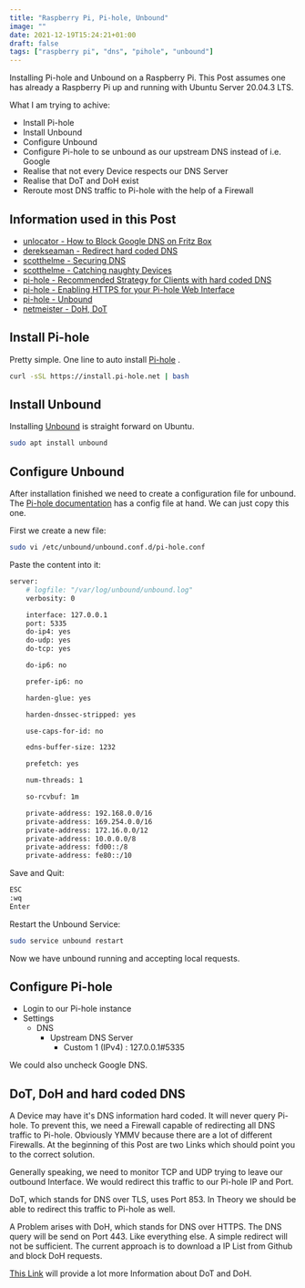 ```yaml
---
title: "Raspberry Pi, Pi-hole, Unbound"
image: ""
date: 2021-12-19T15:24:21+01:00
draft: false
tags: ["raspberry pi", "dns", "pihole", "unbound"]
---
```


Installing Pi-hole and Unbound on a Raspberry Pi. This Post assumes one has already a Raspberry Pi up and running with Ubuntu Server 20.04.3 LTS.

What I am trying to achive:
- Install Pi-hole
- Install Unbound
- Configure Unbound
- Configure Pi-hole to se unbound as our upstream DNS instead of i.e. Google
- Realise that not every Device respects our DNS Server
- Realise that DoT and DoH exist
- Reroute most DNS traffic to Pi-hole with the help of a Firewall


## Information used in this Post
- [unlocator - How to Block Google DNS on Fritz Box](https://support.unlocator.com/article/204-how-to-block-google-dns-on-fritz-box)
- [derekseaman - Redirect hard coded DNS](https://www.derekseaman.com/2019/10/redirect-hard-coded-dns-to-pi-hole-using-ubiquiti-edgerouter.html)
- [scotthelme - Securing DNS](https://scotthelme.co.uk/securing-dns-across-all-of-my-devices-with-Pi-hole-dns-over-https-1-1-1-1/)
- [scotthelme - Catching naughty Devices](https://scotthelme.co.uk/catching-naughty-devices-on-my-home-network/)
- [pi-hole - Recommended Strategy for Clients with hard coded DNS](https://discourse.pi-hole.net/t/recommended-strategy-for-clients-with-hard-coded-dns/22103)
- [pi-hole - Enabling HTTPS for your Pi-hole Web Interface](https://discourse.pi-hole.net/t/enabling-https-for-your-pi-hole-web-interface/5771)
- [pi-hole - Unbound](https://docs.pi-hole.net/guides/dns/unbound/)
- [netmeister - DoH, DoT](https://www.netmeister.org/blog/doh-dot-dnssec.html)


## Install Pi-hole
Pretty simple. One line to auto install [Pi-hole](https://github.com/pi-hole/pi-hole/#one-step-automated-install) .

```bash
curl -sSL https://install.pi-hole.net | bash
```

## Install Unbound
Installing [Unbound](https://docs.pi-hole.net/guides/dns/unbound/) is straight forward on Ubuntu.

```bash
sudo apt install unbound
```

## Configure Unbound
After installation finished we need to create a configuration file for unbound.
The [Pi-hole documentation](https://docs.pi-hole.net/guides/dns/unbound/) has a config file at hand.
We can just copy this one.

First we create a new file:
```bash
sudo vi /etc/unbound/unbound.conf.d/pi-hole.conf
```
Paste the content into it:
```bash
server:
    # logfile: "/var/log/unbound/unbound.log"
    verbosity: 0

    interface: 127.0.0.1
    port: 5335
    do-ip4: yes
    do-udp: yes
    do-tcp: yes

    do-ip6: no

    prefer-ip6: no

    harden-glue: yes

    harden-dnssec-stripped: yes

    use-caps-for-id: no

    edns-buffer-size: 1232

    prefetch: yes

    num-threads: 1

    so-rcvbuf: 1m

    private-address: 192.168.0.0/16
    private-address: 169.254.0.0/16
    private-address: 172.16.0.0/12
    private-address: 10.0.0.0/8
    private-address: fd00::/8
    private-address: fe80::/10
```

Save and Quit:
```bash
ESC
:wq
Enter
```

Restart the Unbound Service:
```bash
sudo service unbound restart
```

Now we have unbound running and accepting local requests.


## Configure Pi-hole
- Login to our Pi-hole instance
- Settings
    - DNS
        - Upstream DNS Server
            - Custom 1 (IPv4) : 127.0.0.1#5335

We could also uncheck Google DNS.

## DoT, DoH and hard coded DNS
A Device may have it's DNS information hard coded. It will never query Pi-hole.
To prevent this, we need a Firewall capable of redirecting all DNS traffic to Pi-hole.
Obviously YMMV because there are a lot of different Firewalls.
At the beginning of this Post are two Links which should point you to the correct solution.

Generally speaking, we need to monitor TCP and UDP trying to leave our outbound Interface.
We would redirect this traffic to our Pi-hole IP and Port.

DoT, which stands for DNS over TLS, uses Port 853. 
In Theory we should be able to redirect this traffic to Pi-hole as well.

A Problem arises with DoH, which stands for DNS over HTTPS.
The DNS query will be send on Port 443. Like everything else. A simple redirect will not be sufficient.
The current approach is to download a IP List from Github and block DoH requests.

[This Link](https://www.netmeister.org/blog/doh-dot-dnssec.html) will provide a lot more Information about DoT and DoH.

